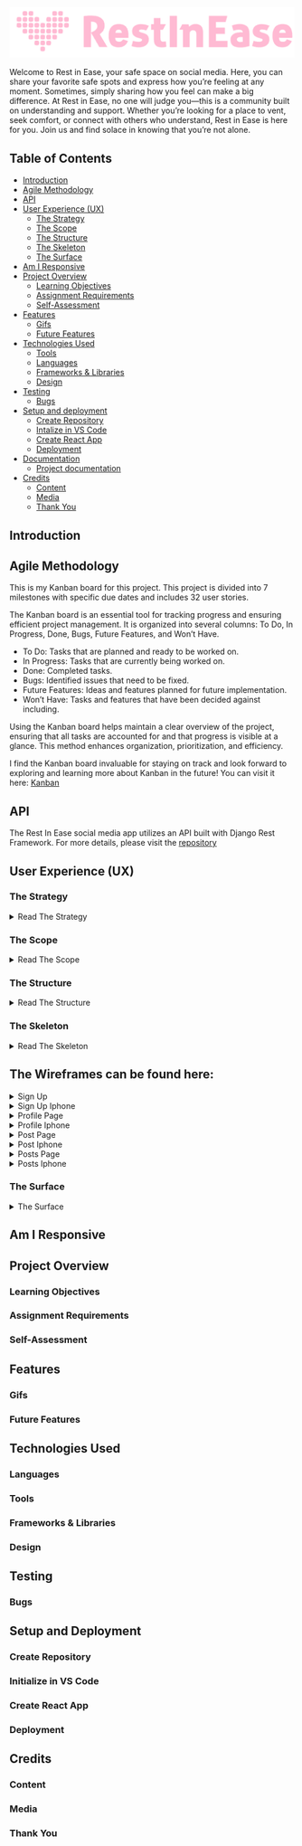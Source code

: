![alt text](src/assets/restlog.png)

Welcome to Rest in Ease, your safe space on social media. Here, you can share your favorite safe spots and express how you’re feeling at any moment. Sometimes, simply sharing how you feel can make a big difference. At Rest in Ease, no one will judge you—this is a community built on understanding and support. Whether you’re looking for a place to vent, seek comfort, or connect with others who understand, Rest in Ease is here for you. Join us and find solace in knowing that you’re not alone.

## Table of Contents

- [Introduction](#introduction)
- [Agile Methodology](#agile-methodology)
- [API](#api)
- [User Experience (UX)](#user-experience-ux)
  - [The Strategy](#the-strategy)
  - [The Scope](#the-scope)
  - [The Structure](#the-structure)
  - [The Skeleton](#the-skeleton)
  - [The Surface](#the-surface)
- [Am I Responsive](#am-i-responsive)
- [Project Overview](#project-overview)
  - [Learning Objectives](#learning-objectives)
  - [Assignment Requirements](#assignment-requirements)
  - [Self-Assessment](#self-assessment)
- [Features](#features)
  - [Gifs](#gifs)
  - [Future Features](#future-features)
- [Technologies Used](#technologies-used)
  - [Tools](#tools)
  - [Languages](#languages)
  - [Frameworks & Libraries](#frameworks-and-libraries)
  - [Design](#design)
- [Testing](#testing)
  - [Bugs](#bugs)
- [Setup and deployment](#setup-and-deployment)
  - [Create Repository](#create-repository)
  - [Intalize in VS Code](#intalize-in-vs-code)
  - [Create React App](#create-react-app)
  - [Deployment](#deployment)
- [Documentation](#documentation)
  - [Project documentation](#project-documentation)
- [Credits](#credits)
  - [Content](#content)
  - [Media](#media)
  - [Thank You](#thank-you)

## <a id="introduction">Introduction</a>

## <a id="agile-methodology">Agile Methodology</a>

This is my Kanban board for this project.
This project is divided into 7 milestones with specific due dates and includes 32 user stories.

The Kanban board is an essential tool for tracking progress and ensuring efficient project management. It is organized into several columns: To Do, In Progress, Done, Bugs, Future Features, and Won’t Have.

- To Do: Tasks that are planned and ready to be worked on.
- In Progress: Tasks that are currently being worked on.
- Done: Completed tasks.
- Bugs: Identified issues that need to be fixed.
- Future Features: Ideas and features planned for future implementation.
- Won’t Have: Tasks and features that have been decided against including.

Using the Kanban board helps maintain a clear overview of the project, ensuring that all tasks are accounted for and that progress is visible at a glance. This method enhances organization, prioritization, and efficiency.

I find the Kanban board invaluable for staying on track and look forward to exploring and learning more about Kanban in the future!
You can visit it here:
[Kanban](https://github.com/users/JorgenDIF/projects/7)

## <a id="api">API</a>

The Rest In Ease social media app utilizes an API built with Django Rest Framework. For more details, please visit the
[repository](https://github.com/JorgenDIF/PP5-RestInEase-API)

## <a id="user-experience-ux">User Experience (UX)</a>

### <a id="the-strategy">The Strategy</a>

<details>
<summary>Read The Strategy</summary>
The goal of the Rest In Ease social media app is to create a platform where users can share their safe spots and express their feelings. Users can post and comment to convey their emotions, fostering meaningful connections through shared emotional experiences. The focus is on providing a space where emotional expression is encouraged, helping users connect with others and share their current state of mind.
</details>

### <a id="the-scope">The Scope</a>

<details>
<summary>Read The Scope</summary>
The scope of the Rest In Ease social media app includes:

1. User Profiles:

- Allow users to create and customize their profiles.
- Enable users to follow and interact with other users.

2. Posts:

- Enable users to add photos and express their feelings.
- Allow users to choose a category for their photos and share posts with images and text.
- Implement features for liking, commenting, and sharing posts.

3. Comments:

- Allow users to comment on posts.
- Enable users to express their feelings in comments.

4. Likes:

- Implement a feature for users to like posts.
- Display the number of likes on each post.
- Allow users to view who liked their posts.

5. User Interaction:

- Implement features for users to follow other users.
- Enable notifications for new posts, comments, likes, and interactions.

6. Search and Explore:

- Implement search functionality to find posts by keywords and users by name.
- Provide an explore feature to discover popular and recent posts.

 </details>

### <a id="the-structure">The Structure</a>

<details>
<summary>Read The Structure</summary>
The structure of the Rest In Ease social media app will include the following components:

1. Front-End:

- User Interface: Designed with a focus on user experience and ease of use.
- React Components: Modular components for posts, comments, profile pages, and navigation.

2. Back-End:

- Django Rest Framework API: Handles user authentication, data storage, and API requests.
- Database: Stores user data, posts, comments, and interactions.
</details>

### <a id="the-skeleton">The Skeleton</a>

<details>
<summary>Read The Skeleton</summary>
The skeleton of the Rest In Ease social media app outlines the basic structure and layout of the application based on the provided ERD (Entity-Relationship Diagram). The diagram shows the relationships between users, profiles, posts, comments, likes, and followers, which guide the overall structure of the app.

1. **Home Page:**

- **Feed of Recent and Popular Posts:**
- Display a list of posts fetched from the API.
- Include post details like title, content, image, mood, and the number of likes.

- **Search Bar:**
- Allow users to search for posts and users by keywords.

2. **Profile Page:**

- User Information:
- Display user details such as username, profile image, name, and bio.

- **User’s Posts and Interactions:**
- List all posts created by the user.

- **Followers and Following:**
- Display the list of users who follow the current user.
- Show the list of users the current user is following.

3. **Post Page:**

- **Detailed View of Individual Posts:**

- Display post details like title, content, image, mood, category, and number of likes.
- Show the owner of the post and the post’s creation and update dates.

- **Comments Section:**

- Allow users to view and add comments to the post.

- Display each comment’s owner, content, and mood.

4. **Create Post Page:**

- Form for Creating New Posts:
- Provide fields for the post title, content, image, mood, image filter, and category.
- Allow users to express their current feelings.

5. Likes and Follower Functionality:

- **Likes:**

- Allow users to like posts.
- Display the number of likes on each post and the users who liked the post.

- **Followers:**
- Allow users to follow and unfollow other users.
- Display the number of followers and following on the user profile page.
</details>

## The Wireframes can be found here:

<details>
<summary>Sign Up</summary>

![Sign Up](/src/assets/wireframes/sign-up-page.png)

</details>

<details>
<summary>Sign Up Iphone</summary>

![Sign Up Iphone](/src/assets/wireframes/sign-up-iphone.png)

</details>

<details>
<summary>Profile Page</summary>

![Profile Page](/src/assets/wireframes/profile-page.png)

</details>

<details>
<summary>Profile Iphone</summary>

![Profile Iphone](/src/assets/wireframes/profilepage-iphone.png)

</details>

<details>
<summary>Post Page</summary>

![Post Page](/src/assets/wireframes/post-page.png)

</details>

<details>
<summary>Post Iphone</summary>

![Post Iphone](/src/assets/wireframes/post-page-iphone.png)

</details>

<details>
<summary>Posts Page</summary>

![Posts Page](/src/assets/wireframes/posts-page.png)

</details>

<details>
<summary>Posts Iphone</summary>

![Posts Iphone](/src/assets/wireframes/posts-iphone.png)

</details>

### <a id="the-surface">The Surface</a>

<details>
<summary>The Surface</summary>
The visual design of the Rest In Ease application is aimed at creating a calming and inviting environment where users feel comfortable sharing their emotions and safe spots. Below is a breakdown of the key design elements that contribute to the app’s aesthetic and user experience.

**Typography**

- Primary Typeface: A clean sans-serif font is used for all headings, navigation menus, and buttons to ensure clarity and accessibility across different devices.
- Secondary Typeface: A softer serif font is applied to body text for a warm and welcoming touch, enhancing the emotional tone of the app.

**Color Scheme**

- Primary Colors: Soothing tones such as soft blues and muted greens to evoke a sense of calm and serenity.
- Secondary Colors: Light grays and off-white shades are used to balance the interface, providing clarity without overwhelming the user.
- Accent Colors: Gentle pastels like light pink or lavender for action buttons and interactive elements, adding a touch of warmth to user interactions.

**Visual Elements**

- Icons: Simple, universally understood icons are utilized throughout the app to represent emotions (e.g., smiling face, heart, and tears), guiding users through their posts and comments.
- Images: Users are encouraged to upload high-quality images of their safe spaces, giving the app a personal and intimate feel.
- Emotional Expressions: Each post and comment features a visual representation of the user’s mood, using emoji icons paired with descriptive text, helping users easily connect through shared emotional experiences.

**Layout**

- Consistency: Uniform layouts across all pages to provide a seamless user experience. The navigation structure remains the same across the app to ensure familiarity.
- Spacing: Ample white space between elements to keep the design clean and easy to read. The balance between elements enhances the visual experience without overwhelming the user.
- Responsive Design: The app is fully responsive, adjusting to different screen sizes on mobile devices, tablets, and desktops, ensuring usability across all platforms.

**User Interface Components**

- Buttons: Rounded buttons with soft shadows are used for interaction, making it clear where users can engage (e.g., “Post”, “Comment”, “Like”). Favicon-sized icons are integrated into these buttons, adding a visually engaging touch that enhances user interaction and navigability. Favicons are also used for menu selections and options like “Like” and “Comment,” providing intuitive visual cues for user actions.
- Forms: User-friendly forms with spacious input fields and clear labels. Input validation ensures users receive real-time feedback on any errors.
- Menus: Dropdown menus for editing or deleting posts and profiles, along with a hamburger navigation for mobile users, provide easy access to various features without cluttering the interface. These streamlined options ensure that users can manage their content efficiently while maintaining a clean, organized layout.

These design elements are carefully selected to create a peaceful, intuitive, and emotionally engaging environment for users, aligning with the platform’s goal of fostering safe, meaningful emotional expression.

</details>

## <a id="am-i-responsive">Am I Responsive</a>

## <a id="project-overview">Project Overview</a>

### <a id="learning-objectives">Learning Objectives</a>

### <a id="assignment-requirements">Assignment Requirements</a>

### <a id="self-assessment">Self-Assessment</a>

## <a id="features">Features</a>

### <a id="gifs">Gifs</a>

### <a id="future-features">Future Features</a>

## <a id="technologies-used">Technologies Used</a>

### <a id="languages">Languages</a>

### <a id="tools">Tools</a>

### <a id="frameworks-and-libraries">Frameworks & Libraries</a>

### <a id="design">Design</a>

## <a id="testing">Testing</a>

### <a id="bugs">Bugs</a>

## <a id="setup-and-deployment">Setup and Deployment</a>

### <a id="create-repository">Create Repository</a>

### <a id="intalize-in-vs-code">Initialize in VS Code</a>

### <a id="create-react-app">Create React App</a>

### <a id="deployment">Deployment</a>

## <a id="credits">Credits</a>

### <a id="content">Content</a>

### <a id="media">Media</a>

### <a id="thank-you">Thank You</a>
